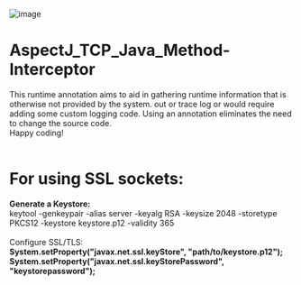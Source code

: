 ![image](https://github.com/Freya-Ebba-Christ/AspectJ_TCP_Java_Method-Interceptor/assets/57752514/43999c49-f7b7-43e8-b1ee-6f72f2d0e34f)
<br>
# AspectJ_TCP_Java_Method-Interceptor

This runtime annotation aims to aid in gathering runtime information that is otherwise not provided by the system. out or trace log or would require adding some custom logging code.
Using an annotation eliminates the need to change the source code.
<br>
Happy coding!
<br>
<br>
<h1>For using SSL sockets:</h1>
<b>Generate a Keystore:</b>
<br>
keytool -genkeypair -alias server -keyalg RSA -keysize 2048 -storetype PKCS12 -keystore keystore.p12 -validity 365
<br>
<br>
Configure SSL/TLS:
<br>
<b>System.setProperty("javax.net.ssl.keyStore", "path/to/keystore.p12");
<br>
System.setProperty("javax.net.ssl.keyStorePassword", "keystorepassword");


